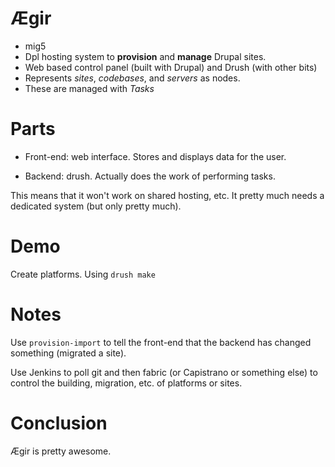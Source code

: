 Ægir
=====

- mig5
- Dpl hosting system to **provision** and **manage** Drupal sites.
- Web based control panel (built with Drupal) and Drush (with other bits)
- Represents *sites*, *codebases*, and *servers* as nodes.
- These are managed with *Tasks*

Parts
=====

- Front-end: web interface. Stores and displays data for the user.

- Backend: drush. Actually does the work of performing tasks.

This means that it won't work on shared hosting, etc. It pretty much needs a dedicated system (but only pretty much).

Demo
====

Create platforms. Using `drush make`

Notes
=====

Use `provision-import` to tell the front-end that the backend has changed
something (migrated a site).

Use Jenkins to poll git and then fabric (or Capistrano or something else) to
control the building, migration, etc. of platforms or sites.

Conclusion
==========

Ægir is pretty awesome.
